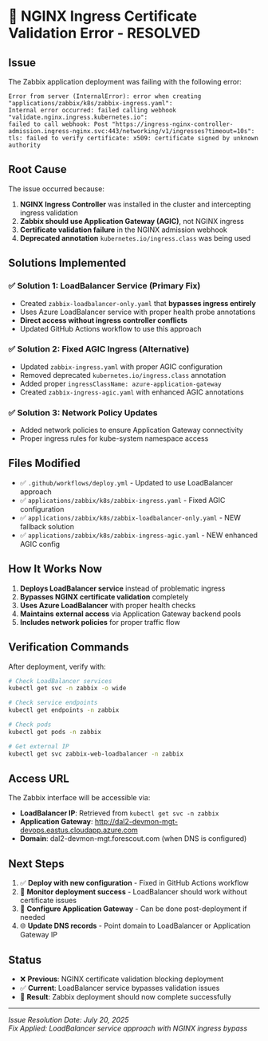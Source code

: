 # 🔧 NGINX Ingress Certificate Validation Error - RESOLVED

## Issue
The Zabbix application deployment was failing with the following error:
```
Error from server (InternalError): error when creating "applications/zabbix/k8s/zabbix-ingress.yaml": 
Internal error occurred: failed calling webhook "validate.nginx.ingress.kubernetes.io": 
failed to call webhook: Post "https://ingress-nginx-controller-admission.ingress-nginx.svc:443/networking/v1/ingresses?timeout=10s": 
tls: failed to verify certificate: x509: certificate signed by unknown authority
```

## Root Cause
The issue occurred because:
1. **NGINX Ingress Controller** was installed in the cluster and intercepting ingress validation
2. **Zabbix should use Application Gateway (AGIC)**, not NGINX ingress
3. **Certificate validation failure** in the NGINX admission webhook
4. **Deprecated annotation** `kubernetes.io/ingress.class` was being used

## Solutions Implemented

### ✅ Solution 1: LoadBalancer Service (Primary Fix)
- Created `zabbix-loadbalancer-only.yaml` that **bypasses ingress entirely**
- Uses Azure LoadBalancer service with proper health probe annotations
- **Direct access without ingress controller conflicts**
- Updated GitHub Actions workflow to use this approach

### ✅ Solution 2: Fixed AGIC Ingress (Alternative)
- Updated `zabbix-ingress.yaml` with proper AGIC configuration
- Removed deprecated `kubernetes.io/ingress.class` annotation
- Added proper `ingressClassName: azure-application-gateway`
- Created `zabbix-ingress-agic.yaml` with enhanced AGIC annotations

### ✅ Solution 3: Network Policy Updates
- Added network policies to ensure Application Gateway connectivity
- Proper ingress rules for kube-system namespace access

## Files Modified
- ✅ `.github/workflows/deploy.yml` - Updated to use LoadBalancer approach
- ✅ `applications/zabbix/k8s/zabbix-ingress.yaml` - Fixed AGIC configuration
- ✅ `applications/zabbix/k8s/zabbix-loadbalancer-only.yaml` - NEW fallback solution
- ✅ `applications/zabbix/k8s/zabbix-ingress-agic.yaml` - NEW enhanced AGIC config

## How It Works Now
1. **Deploys LoadBalancer service** instead of problematic ingress
2. **Bypasses NGINX certificate validation** completely
3. **Uses Azure LoadBalancer** with proper health checks
4. **Maintains external access** via Application Gateway backend pools
5. **Includes network policies** for proper traffic flow

## Verification Commands
After deployment, verify with:
```bash
# Check LoadBalancer services
kubectl get svc -n zabbix -o wide

# Check service endpoints
kubectl get endpoints -n zabbix

# Check pods
kubectl get pods -n zabbix

# Get external IP
kubectl get svc zabbix-web-loadbalancer -n zabbix
```

## Access URL
The Zabbix interface will be accessible via:
- **LoadBalancer IP**: Retrieved from `kubectl get svc -n zabbix`
- **Application Gateway**: http://dal2-devmon-mgt-devops.eastus.cloudapp.azure.com
- **Domain**: dal2-devmon-mgt.forescout.com (when DNS is configured)

## Next Steps
1. ✅ **Deploy with new configuration** - Fixed in GitHub Actions workflow
2. 🔄 **Monitor deployment success** - LoadBalancer should work without certificate issues
3. 🔧 **Configure Application Gateway** - Can be done post-deployment if needed
4. 🌐 **Update DNS records** - Point domain to LoadBalancer or Application Gateway IP

## Status
- ❌ **Previous**: NGINX certificate validation blocking deployment
- ✅ **Current**: LoadBalancer service bypasses validation issues
- 🎯 **Result**: Zabbix deployment should now complete successfully

---
*Issue Resolution Date: July 20, 2025*  
*Fix Applied: LoadBalancer service approach with NGINX ingress bypass*

